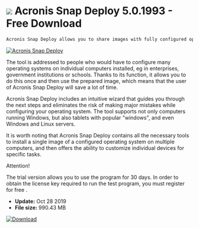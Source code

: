 # ![](https://cdn.softexe.net/static/icon/c/acronis-snap-deploy-8405.png) Acronis Snap Deploy 5.0.1993 - Free Download

```sh
Acronis Snap Deploy allows you to share images with fully configured operating systems.
```
[![Acronis Snap Deploy](https://gallery.dpcdn.pl/imgc/Tools/68495/g_-_420x350_1.5_-_x20160605233903_0.png)](https://softexe.net/win/system/virtualization/acronis-snap-deploy:hdRe.html)

The tool is addressed to people who would have to configure many operating systems on individual computers installed, eg in enterprises, government institutions or schools. Thanks to its function, it allows you to do this once and then use the prepared image, which means that the user of Acronis Snap Deploy will save a lot of time.
 
 Acronis Snap Deploy includes an intuitive wizard that guides you through the next steps and eliminates the risk of making major mistakes while configuring your operating system. The tool supports not only computers running Windows, but also tablets with popular "windows", and even Windows and Linux servers.
 
 It is worth noting that Acronis Snap Deploy contains all the necessary tools to install a single image of a configured operating system on multiple computers, and then offers the ability to customize individual devices for specific tasks.
 
 Attention!
 
 The trial version allows you to use the program for 30 days.
 In order to obtain the license key required to run the test program, you must register for free .


- **Update:** Oct 28 2019
- **File size:** 990.43 MB

[![Download](https://cdn.softexe.net/static/img/download.png)](https://softexe.net/win/system/virtualization/acronis-snap-deploy:hdRe.html)


